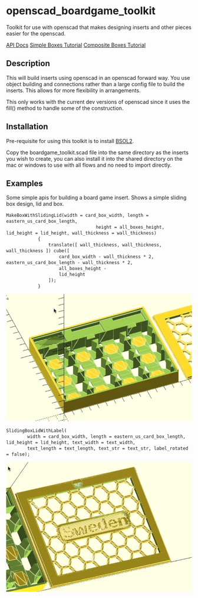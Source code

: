 # openscad_boardgame_toolkit
Toolkit for use with openscad that makes designing inserts and other pieces easier for the openscad.

[API Docs](https://github.com/pinkfish/openscad_boardgame_toolkit/wiki/TOC)
[Simple Boxes Tutorial](https://github.com/pinkfish/openscad_boardgame_toolkit/wiki/Tutorial-simple_boxes)
[Composite Boxes Tutorial](https://github.com/pinkfish/openscad_boardgame_toolkit/wiki/Tutorial-composite_boxes)

## Description
This will build inserts using openscad in an openscad forward way.  You use object building and connections
rather than a large config file to build the inserts.  This allows for more flexibility in arrangements.

This only works with the current dev versions of openscad since it uses the fill() method to handle some of the
construction.

## Installation
Pre-requisite for using this toolkit is to install [BSOL2](https://github.com/BelfrySCAD/BOSL2/wiki).

Copy the boardgame_toolkit.scad file into the same directory as the inserts you wish to create, you can also
install it into the shared directory on the mac or windows to use with all flows and no need to import directly.

## Examples
Some simple apis for building a board game insert.  Shows a simple sliding box design, lid and box.

```
MakeBoxWithSlidingLid(width = card_box_width, length = eastern_us_card_box_length,
                                  height = all_boxes_height, lid_height = lid_height, wall_thickness = wall_thickness)
            {
                translate([ wall_thickness, wall_thickness, wall_thickness ]) cube([
                    card_box_width - wall_thickness * 2, eastern_us_card_box_length - wall_thickness * 2,
                    all_boxes_height -
                    lid_height
                ]);
            }
```

![Example 1](https://github.com/pinkfish/openscad_boardgame_toolkit/blob/1551a84035fcff4df72fa05b08b7e455c29a6249/images/sweden_box.png)

```
SlidingBoxLidWithLabel(
        width = card_box_width, length = eastern_us_card_box_length, lid_height = lid_height, text_width = text_width,
        text_length = text_length, text_str = text_str, label_rotated = false);
```

![Example 2](https://github.com/pinkfish/openscad_boardgame_toolkit/blob/98951343adbd1eb39ea67898d21e884ff3710134/images/sweden_lid.png)
